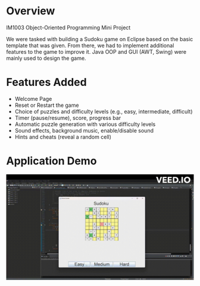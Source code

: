 # Overview

IM1003 Object-Oriented Programming Mini Project

We were tasked with building a Sudoku game on Eclipse based on the basic template that was given. From there, we had to implement additional features to the game to improve it. Java OOP and GUI (AWT, Swing) were mainly used to design the game.

# Features Added
- Welcome Page
- Reset or Restart the game
- Choice of puzzles and difficulty levels (e.g., easy, intermediate, difficult)
- Timer (pause/resume), score, progress bar
- Automatic puzzle generation with various difficulty levels
- Sound effects, background music, enable/disable sound
- Hints and cheats (reveal a random cell)

# Application Demo
![](https://github.com/ScWL77/OOP-Sudoku/blob/main/SudokuDemo.gif)
